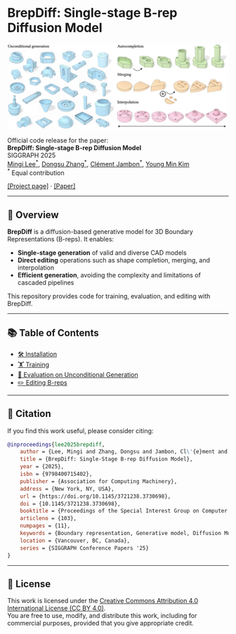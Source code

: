 # BrepDiff: Single-stage B-rep Diffusion Model

![teaser](assets/teaser.png)

Official code release for the paper:  
**BrepDiff: Single-stage B-rep Diffusion Model**  
SIGGRAPH 2025  
[Mingi Lee<sup>*</sup>](https://mingilikesmangos.github.io/), [Dongsu Zhang<sup>*</sup>](https://dszhang.me/about), [Clément Jambon<sup>*</sup>](https://clementjambon.github.io/), [Young Min Kim](https://3d.snu.ac.kr/members/)  
<sup>*</sup> Equal contribution  

[[Project page]](https://brepdiff.github.io/) · [[Paper]](https://drive.google.com/file/d/1ZkdjmljmbJer5Lbn55UwKRqR9AcHBydA/view?usp=sharing)

---

## 🌟 Overview

**BrepDiff** is a diffusion-based generative model for 3D Boundary Representations (B-reps). It enables:

- **Single-stage generation** of valid and diverse CAD models
- **Direct editing** operations such as shape completion, merging, and interpolation
- **Efficient generation**, avoiding the complexity and limitations of cascaded pipelines

This repository provides code for training, evaluation, and editing with BrepDiff.

---

## 📚 Table of Contents

- [🛠 Installation](docs/installation.md)
- [🏋️ Training](docs/training.md)
- [🎲 Evaluation on Unconditional Generation](docs/evaluation.md)
- [✏️ Editing B-reps](docs/viewer.md)

---

## 📄 Citation

If you find this work useful, please consider citing:

```bibtex
@inproceedings{lee2025brepdiff,
    author = {Lee, Mingi and Zhang, Dongsu and Jambon, Cl\'{e}ment and Kim, Young Min},
    title = {BrepDiff: Single-Stage B-rep Diffusion Model},
    year = {2025},
    isbn = {9798400715402},
    publisher = {Association for Computing Machinery},
    address = {New York, NY, USA},
    url = {https://doi.org/10.1145/3721238.3730698},
    doi = {10.1145/3721238.3730698},
    booktitle = {Proceedings of the Special Interest Group on Computer Graphics and Interactive Techniques Conference Conference Papers},
    articleno = {103},
    numpages = {11},
    keywords = {Boundary representation, Generative model, Diffusion Model},
    location = {Vancouver, BC, Canada},
    series = {SIGGRAPH Conference Papers '25}
}
```
---

## 📜 License
This work is licensed under the [Creative Commons Attribution 4.0 International License (CC BY 4.0)](https://creativecommons.org/licenses/by/4.0/).  
You are free to use, modify, and distribute this work, including for commercial purposes, provided that you give appropriate credit.
